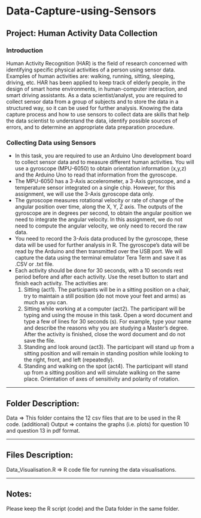 # Data-Capture-using-Sensors

## Project: Human Activity Data Collection

### Introduction
Human Activity Recognition (HAR) is the field of research concerned with identifying specific physical activities of a person using sensor data. Examples of human activities are: walking, running, sitting, sleeping, driving, etc. HAR has been applied to keep track of elderly people, in the design of smart home environments, in human-computer interaction, and smart driving assistants.
As a data scientist/analyst, you are required to collect sensor data from a group of subjects and to store the data in a structured way, so it can be used for further analysis. Knowing the data capture process and how to use sensors to collect data are skills that help the data scientist to understand the data, identify possible sources of errors, and to determine an appropriate data preparation procedure.

### Collecting Data using Sensors
- In this task, you are required to use an Arduino Uno development board to collect sensor data and to measure different human activities. You will use a gyroscope (MPU-6050) to obtain orientation information (x,y,z) and the Arduino Uno to read that information from the gyroscope.
- The MPU-6050 has a 3-Axis accelerometer, a 3-Axis gyroscope, and a temperature sensor integrated on a single chip. However, for this assignment, we will use the 3-Axis gyroscope data only.
- The gyroscope measures rotational velocity or rate of change of the angular position over time, along the X, Y, Z axis. The outputs of the gyroscope are in degrees per second, to obtain the angular position we need to integrate the angular velocity. In this assignment, we do not need to compute the angular velocity, we only need to record the raw data.
- You need to record the 3-Axis data produced by the gyroscope, these data will be used for further analysis in R. The gyroscope’s data will be read by the Arduino and then transmitted over the USB port. We will capture the data using the terminal emulator Tera Term and save it as .CSV or .txt file.
- Each activity should be done for 30 seconds, with a 10 seconds rest period before and after each activity. Use the reset button to start and finish each activity. The activities are:
  1. Sitting (act1). The participants will be in a sitting position on a chair, try to maintain a still position (do not move your feet and arms) as much as you can.
  2. Sitting while working at a computer (act2). The participant will be typing and using the mouse in this task. Open a word document and type a few of lines for 30 seconds (s). For example, type your name and describe the reasons why you are studying a Master’s degree. After the activity is finished, close the word document and do not save the file.
  3. Standing and look around (act3). The participant will stand up from a sitting position and will remain in standing position while looking to the right, front, and left (repeatedly).
  4. Standing and walking on the spot (act4). The participant will stand up from a sitting position and will simulate walking on the same place. Orientation of axes of sensitivity and polarity of rotation.

------------------
Folder Description:
------------------
Data => This folder contains the 12 csv files that are to be used in the R code.
(additional) Output => contains the graphs (i.e. plots) for question 10 and question 13 in pdf format.

------------------
Files Description:
------------------
Data_Visualisation.R => R code file for running the data visualisations.

------
Notes:
------
Please keep the R script (code) and the Data folder in the same folder.
